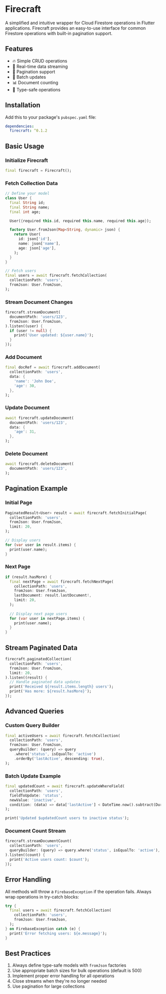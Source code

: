 # Firecraft

A simplified and intuitive wrapper for Cloud Firestore operations in Flutter applications. Firecraft provides an easy-to-use interface for common Firestore operations with built-in pagination support.

## Features

- 🔥 Simple CRUD operations
- 📡 Real-time data streaming
- 📄 Pagination support
- 🔄 Batch updates
- 📊 Document counting
- 🎯 Type-safe operations

## Installation

Add this to your package's `pubspec.yaml` file:

```yaml
dependencies:
  firecraft: ^0.1.2
```

## Basic Usage

### Initialize Firecraft

```dart
final firecraft = Firecraft();
```

### Fetch Collection Data

```dart
// Define your model
class User {
  final String id;
  final String name;
  final int age;

  User({required this.id, required this.name, required this.age});

  factory User.fromJson(Map<String, dynamic> json) {
    return User(
      id: json['id'],
      name: json['name'],
      age: json['age'],
    );
  }
}

// Fetch users
final users = await firecraft.fetchCollection(
  collectionPath: 'users',
  fromJson: User.fromJson,
);
```

### Stream Document Changes

```dart
firecraft.streamDocument(
  documentPath: 'users/123',
  fromJson: User.fromJson,
).listen((user) {
  if (user != null) {
    print('User updated: ${user.name}');
  }
});
```

### Add Document

```dart
final docRef = await firecraft.addDocument(
  collectionPath: 'users',
  data: {
    'name': 'John Doe',
    'age': 30,
  },
);
```

### Update Document

```dart
await firecraft.updateDocument(
  documentPath: 'users/123',
  data: {
    'age': 31,
  },
);
```

### Delete Document

```dart
await firecraft.deleteDocument(
  documentPath: 'users/123',
);
```

## Pagination Example

### Initial Page

```dart
PaginatedResult<User> result = await firecraft.fetchInitialPage(
  collectionPath: 'users',
  fromJson: User.fromJson,
  limit: 20,
);

// Display users
for (var user in result.items) {
  print(user.name);
}
```

### Next Page

```dart
if (result.hasMore) {
  final nextPage = await firecraft.fetchNextPage(
    collectionPath: 'users',
    fromJson: User.fromJson,
    lastDocument: result.lastDocument!,
    limit: 20,
  );
  
  // Display next page users
  for (var user in nextPage.items) {
    print(user.name);
  }
}
```

## Stream Paginated Data

```dart
firecraft.paginatedCollection(
  collectionPath: 'users',
  fromJson: User.fromJson,
  limit: 20,
).listen((result) {
  // Handle paginated data updates
  print('Received ${result.items.length} users');
  print('Has more: ${result.hasMore}');
});
```

## Advanced Queries

### Custom Query Builder

```dart
final activeUsers = await firecraft.fetchCollection(
  collectionPath: 'users',
  fromJson: User.fromJson,
  queryBuilder: (query) => query
    .where('status', isEqualTo: 'active')
    .orderBy('lastActive', descending: true),
);
```

### Batch Update Example

```dart
final updatedCount = await firecraft.updateWhereField(
  collectionPath: 'users',
  fieldToUpdate: 'status',
  newValue: 'inactive',
  condition: (data) => data['lastActive'] < DateTime.now().subtract(Duration(days: 30)).millisecondsSinceEpoch,
);

print('Updated $updatedCount users to inactive status');
```

### Document Count Stream

```dart
firecraft.streamDocumentCount(
  collectionPath: 'users',
  queryBuilder: (query) => query.where('status', isEqualTo: 'active'),
).listen((count) {
  print('Active users count: $count');
});
```

## Error Handling

All methods will throw a `FirebaseException` if the operation fails. Always wrap operations in try-catch blocks:

```dart
try {
  final users = await firecraft.fetchCollection(
    collectionPath: 'users',
    fromJson: User.fromJson,
  );
} on FirebaseException catch (e) {
  print('Error fetching users: ${e.message}');
}
```

## Best Practices

1. Always define type-safe models with `fromJson` factories
2. Use appropriate batch sizes for bulk operations (default is 500)
3. Implement proper error handling for all operations
4. Close streams when they're no longer needed
5. Use pagination for large collections
